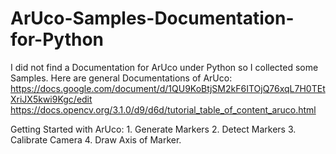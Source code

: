 # ArUco-Samples-Documentation-for-Python
I did not find a Documentation for ArUco under Python so I collected some Samples.
Here are general Documentations of ArUco:
https://docs.google.com/document/d/1QU9KoBtjSM2kF6ITOjQ76xqL7H0TEtXriJX5kwi9Kgc/edit
https://docs.opencv.org/3.1.0/d9/d6d/tutorial_table_of_content_aruco.html 

Getting Started with ArUco:
    1. Generate Markers
    2. Detect Markers
    3. Calibrate Camera
    4. Draw Axis of Marker. 
